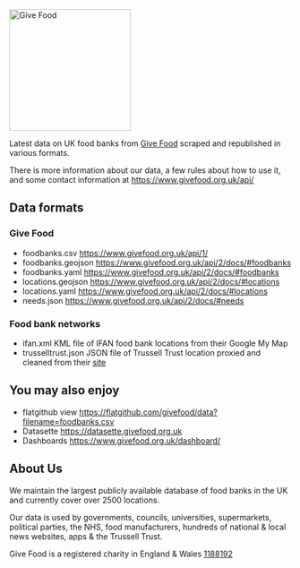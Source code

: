 <img width="217" alt="Give Food" src="https://user-images.githubusercontent.com/763913/120896668-763b9e00-c61a-11eb-9467-35759ce7d922.png">

Latest data on UK food banks from [Give Food](https://www.givefood.org.uk) scraped and republished in various formats.

There is more information about our data, a few rules about how to use it, and some contact information at https://www.givefood.org.uk/api/

## Data formats
### Give Food
* foodbanks.csv https://www.givefood.org.uk/api/1/
* foodbanks.geojson https://www.givefood.org.uk/api/2/docs/#foodbanks
* foodbanks.yaml https://www.givefood.org.uk/api/2/docs/#foodbanks
* locations.geojson https://www.givefood.org.uk/api/2/docs/#locations
* locations.yaml https://www.givefood.org.uk/api/2/docs/#locations
* needs.json https://www.givefood.org.uk/api/2/docs/#needs

### Food bank networks
* ifan.xml KML file of IFAN food bank locations from their Google My Map
* trusselltrust.json JSON file of Trussell Trust location proxied and cleaned from their [site](https://www.trusselltrust.org/get-help/find-a-foodbank/foodbank-search/?foodbank_s=all&callback=hello)

## You may also enjoy
* flatgithub view https://flatgithub.com/givefood/data?filename=foodbanks.csv
* Datasette https://datasette.givefood.org.uk
* Dashboards https://www.givefood.org.uk/dashboard/

## About Us
We maintain the largest publicly available database of food banks in the UK and currently cover over 2500 locations.

Our data is used by governments, councils, universities, supermarkets, political parties, the NHS, food manufacturers, hundreds of national & local news websites, apps & the Trussell Trust.

Give Food is a registered charity in England & Wales [1188192](https://register-of-charities.charitycommission.gov.uk/charity-details/?regid=1188192&subid=0)

